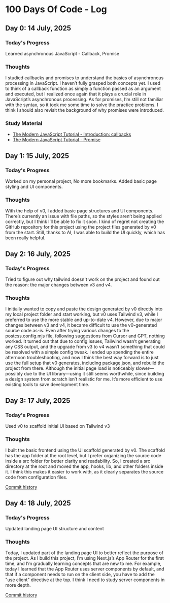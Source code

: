 # 100 Days Of Code - Log

## Day 0: 14 July, 2025

### Today's Progress

Learned asynchronous JavaScript - Callback, Promise

### Thoughts

I studied callbacks and promises to understand the basics of asynchronous processing in JavaScript. I haven’t fully grasped both concepts yet. I used to think of a callback function as simply a function passed as an argument and executed, but I realized once again that it plays a crucial role in JavaScript’s asynchronous processing. As for promises, I’m still not familiar with the syntax, so it took me some time to solve the practice problems. I think I should also revisit the background of why promises were introduced.

### Study Material

- [The Modern JavaScript Tutorial - Introduction: callbacks](https://javascript.info/callbacks)
- [The Modern JavaScript Tutorial - Promise](https://javascript.info/promise-basics)

## Day 1: 15 July, 2025

### Today's Progress

Worked on my personal project, No more bookmarks. Added basic page styling and UI components.

### Thoughts

With the help of v0, I added basic page structures and UI components. There’s currently an issue with file paths, so the styles aren’t being applied correctly, but I think I’ll be able to fix it soon. I kind of regret not creating the GitHub repository for this project using the project files generated by v0 from the start. Still, thanks to AI, I was able to build the UI quickly, which has been really helpful.

## Day 2: 16 July, 2025

### Today's Progress

Tried to figure out why tailwind doesn't work on the project and found out the reason: the major changes between v3 and v4.

### Thoughts

I initially wanted to copy and paste the design generated by v0 directly into my local project folder and start working, but v0 uses Tailwind v3, while I preferred to use the more stable and up-to-date v4. However, due to major changes between v3 and v4, it became difficult to use the v0-generated source code as-is. Even after trying various changes to the postcss.config.mjs file, following suggestions from Cursor and GPT, nothing worked. It turned out that due to config issues, Tailwind wasn’t generating any CSS output, and the upgrade from v3 to v4 wasn’t something that could be resolved with a simple config tweak. I ended up spending the entire afternoon troubleshooting, and now I think the best way forward is to just use the full setup that v0 generates, including package.json, and rebuild the project from there. Although the initial page load is noticeably slower—possibly due to the UI library—using it still seems worthwhile, since building a design system from scratch isn’t realistic for me. It’s more efficient to use existing tools to save development time.

## Day 3: 17 July, 2025

### Today's Progress

Used v0 to scaffold initial UI based on Tailwind v3

### Thoughts

I built the basic frontend using the UI scaffold generated by v0. The scaffold has the app folder at the root level, but I prefer organizing the source code inside a src folder for better clarity and readability. So, I created a src directory at the root and moved the app, hooks, lib, and other folders inside it. I think this makes it easier to work with, as it clearly separates the source code from configuration files.

[Commit history](https://github.com/danimkim/no-more-bookmarks/commit/f017292767c7d9ac84c2dace0824e1e145025448)

## Day 4: 18 July, 2025

### Today's Progress

Updated landing page UI structure and content

### Thoughts

Today, I updated part of the landing page UI to better reflect the purpose of the project. As I build this project, I’m using Next.js’s App Router for the first time, and I’m gradually learning concepts that are new to me. For example, today I learned that the App Router uses server components by default, and that if a component needs to run on the client side, you have to add the "use client" directive at the top. I think I need to study server components in more depth.

[Commit history](https://github.com/danimkim/no-more-bookmarks/commit/916d321bd9eab4d088434bedf71d72b113e6b2a0)
